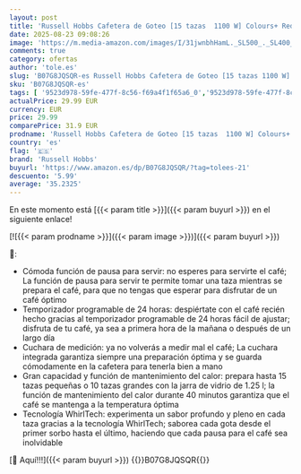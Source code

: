 ```yaml
---
layout: post
title: 'Russell Hobbs Cafetera de Goteo [15 tazas  1100 W] Colours+ Red  jarra cristal 1.25 l  tecnología WhirlTech  pantalla LCD  temporizador programable  filtro extraíble  mantenimiento calor  24031-56'
date: 2025-08-23 09:08:26
image: 'https://m.media-amazon.com/images/I/31jwnbhHamL._SL500_._SL400_.jpg'
comments: true
category: ofertas
author: 'tole.es'
slug: 'B07G8JQSQR-es Russell Hobbs Cafetera de Goteo [15 tazas 1100 W] Colours+...'
sku: 'B07G8JQSQR-es'
tags: [ '9523d978-59fe-477f-8c56-f69a4f1f65a6_0','9523d978-59fe-477f-8c56-f69a4f1f65a6_3101','9523d978-59fe-477f-8c56-f69a4f1f65a6_3201','9523d978-59fe-477f-8c56-f69a4f1f65a6_3301','9523d978-59fe-477f-8c56-f69a4f1f65a6_5601','9523d978-59fe-477f-8c56-f69a4f1f65a6_5901','9523d978-59fe-477f-8c56-f69a4f1f65a6_6001','9523d978-59fe-477f-8c56-f69a4f1f65a6_6201','9523d978-59fe-477f-8c56-f69a4f1f65a6_6801','9523d978-59fe-477f-8c56-f69a4f1f65a6_701','9523d978-59fe-477f-8c56-f69a4f1f65a6_7501','9523d978-59fe-477f-8c56-f69a4f1f65a6_7701','9523d978-59fe-477f-8c56-f69a4f1f65a6_9101','Arborist Merchandising Root','CML-Kitchen','Cafeteras de goteo','Café y Bebidas Calientes','Descubre las ofertas para tu cocina','GLPrimeDayRussellHobbs','Hogar y cocina','Kitchen All','KitchenPrimeDayRussellHobbs','KitchenRussellHobbs','KitchenSpectrum','Los favoritos de nuestros clientes Social: Hogar y cocina','Los favoritos de nuestros clientes Social: Hogar y cocina líneas duras','Los favoritos de nuestros clientes: Hogar y cocina','Major Appliances','Máquinas cafeteras','New Arrivals Social: Home and Kitchen','Ofertas de electrodomésticos pequeños y grandes','Self Service','Special Features Stores','Top Brands Kitchen Appliances','Top Brands Kitchen Selection','Utensilios para café y té','cafetera','russell hobbs','top brands_home_and_kitchen','🇪🇸', ]
actualPrice: 29.99 EUR
currency: EUR
price: 29.99
comparePrice: 31.9 EUR
prodname: 'Russell Hobbs Cafetera de Goteo [15 tazas  1100 W] Colours+ Red  jarra cristal 1.25 l  tecnología WhirlTech  pantalla LCD  temporizador programable  filtro extraíble  mantenimiento calor  24031-56'
country: 'es'
flag: '🇪🇸'
brand: 'Russell Hobbs'
buyurl: 'https://www.amazon.es/dp/B07G8JQSQR/?tag=tolees-21'
descuento: '5.99'
average: '35.2325'
---
```


En este momento está [{{< param title >}}]({{< param buyurl >}}) en el siguiente enlace!

[![{{< param prodname >}}]({{< param image >}})]({{< param buyurl >}})

🔎:

- Cómoda función de pausa para servir: no esperes para servirte el café; La función de pausa para servir te permite tomar una taza mientras se prepara el café, para que no tengas que esperar para disfrutar de un café óptimo
- Temporizador programable de 24 horas: despiértate con el café recién hecho gracias al temporizador programable de 24 horas fácil de ajustar; disfruta de tu café, ya sea a primera hora de la mañana o después de un largo día
- Cuchara de medición: ya no volverás a medir mal el café; La cuchara integrada garantiza siempre una preparación óptima y se guarda cómodamente en la cafetera para tenerla bien a mano
- Gran capacidad y función de mantenimiento del calor: prepara hasta 15 tazas pequeñas o 10 tazas grandes con la jarra de vidrio de 1.25 l; la función de mantenimiento del calor durante 40 minutos garantiza que el café se mantenga a la temperatura óptima
- Tecnología WhirlTech: experimenta un sabor profundo y pleno en cada taza gracias a la tecnología WhirlTech; saborea cada gota desde el primer sorbo hasta el último, haciendo que cada pausa para el café sea inolvidable

[🛒 Aquí!!!]({{< param buyurl >}})
{{<world>}}B07G8JQSQR{{</world>}}
